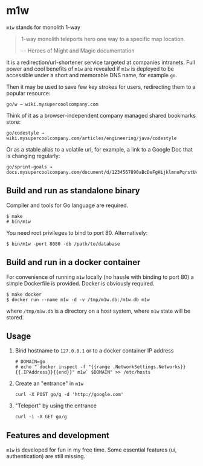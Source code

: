 # m1w

`m1w` stands for monolith 1-way

> 1-way monolith teleports hero one way to a specific map location.
>
> -- Heroes of Might and Magic documentation

It is a redirection/url-shortener service targeted at companies intranets. Full power and cool benefits of `m1w` are
revealed if `m1w` is deployed to be accessible under a short and memorable DNS name, for example `go`.

Then it may be used to save few key strokes for users, redirecting them to a popular resource:
```
go/w → wiki.mysupercoolcompany.com
```

Think of it as a browser-independent company managed shared bookmarks store:
```
go/codestyle → wiki.mysupercoolcompany.com/articles/engineering/java/codestyle
```

Or as a stable alias to a volatile url, for example, a link to a Google Doc that is changing regularly:
```
go/sprint-goals → docs.mysupercoolcompany.com/document/d/1234567890aBcDeFgHijklmnoPqrstUvwxYz
```

## Build and run as standalone binary

Compiler and tools for Go language are required.

```
$ make
# bin/m1w
```

You need root privileges to bind to port 80. Alternatively:

```
$ bin/m1w -port 8080 -db /path/to/database
```

## Build and run in a docker container

For convenience of running `m1w` locally (no hassle with binding to port 80) a simple Dockerfile is provided. Docker is
obviously required.

```
$ make docker
$ docker run --name m1w -d -v /tmp/m1w.db:/m1w.db m1w
```
where `/tmp/m1w.db` is a directory on a host system, where `m1w` state will be stored.

## Usage

1. Bind hostname to `127.0.0.1` or to a docker container IP address
    ```
    # DOMAIN=go
    # echo "`docker inspect -f "{{range .NetworkSettings.Networks}}{{.IPAddress}}{{end}}" m1w` $DOMAIN" >> /etc/hosts
    ```

2. Create an "entrance" in `m1w`
    ```
    curl -X POST go/g -d 'http://google.com'
    ```

3. "Teleport" by using the entrance
    ```
    curl -i -X GET go/g
    ```

## Features and development

`m1w` is developed for fun in my free time. Some essential features (ui, authentication) are still missing.

